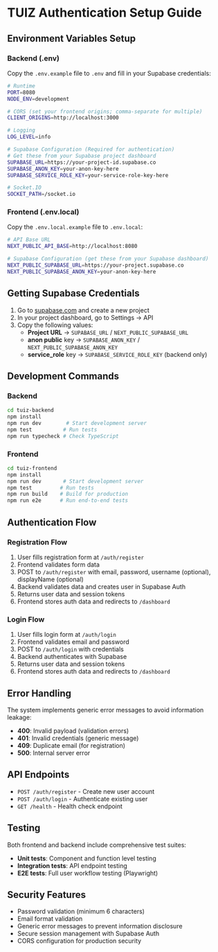 # TUIZ Authentication Setup Guide

## Environment Variables Setup

### Backend (.env)

Copy the `.env.example` file to `.env` and fill in your Supabase credentials:

```bash
# Runtime
PORT=8080
NODE_ENV=development

# CORS (set your frontend origins; comma-separate for multiple)
CLIENT_ORIGINS=http://localhost:3000

# Logging
LOG_LEVEL=info

# Supabase Configuration (Required for authentication)
# Get these from your Supabase project dashboard
SUPABASE_URL=https://your-project-id.supabase.co
SUPABASE_ANON_KEY=your-anon-key-here
SUPABASE_SERVICE_ROLE_KEY=your-service-role-key-here

# Socket.IO
SOCKET_PATH=/socket.io
```

### Frontend (.env.local)

Copy the `.env.local.example` file to `.env.local`:

```bash
# API Base URL
NEXT_PUBLIC_API_BASE=http://localhost:8080

# Supabase Configuration (get these from your Supabase dashboard)
NEXT_PUBLIC_SUPABASE_URL=https://your-project.supabase.co
NEXT_PUBLIC_SUPABASE_ANON_KEY=your-anon-key-here
```

## Getting Supabase Credentials

1. Go to [supabase.com](https://supabase.com) and create a new project
2. In your project dashboard, go to Settings → API
3. Copy the following values:
   - **Project URL** → `SUPABASE_URL` / `NEXT_PUBLIC_SUPABASE_URL`
   - **anon public** key → `SUPABASE_ANON_KEY` / `NEXT_PUBLIC_SUPABASE_ANON_KEY`
   - **service_role** key → `SUPABASE_SERVICE_ROLE_KEY` (backend only)

## Development Commands

### Backend

```bash
cd tuiz-backend
npm install
npm run dev        # Start development server
npm test          # Run tests
npm run typecheck # Check TypeScript
```

### Frontend

```bash
cd tuiz-frontend
npm install
npm run dev       # Start development server
npm test         # Run tests
npm run build    # Build for production
npm run e2e      # Run end-to-end tests
```

## Authentication Flow

### Registration Flow

1. User fills registration form at `/auth/register`
2. Frontend validates form data
3. POST to `/auth/register` with email, password, username (optional), displayName (optional)
4. Backend validates data and creates user in Supabase Auth
5. Returns user data and session tokens
6. Frontend stores auth data and redirects to `/dashboard`

### Login Flow

1. User fills login form at `/auth/login`
2. Frontend validates email and password
3. POST to `/auth/login` with credentials
4. Backend authenticates with Supabase
5. Returns user data and session tokens
6. Frontend stores auth data and redirects to `/dashboard`

## Error Handling

The system implements generic error messages to avoid information leakage:

- **400**: Invalid payload (validation errors)
- **401**: Invalid credentials (generic message)
- **409**: Duplicate email (for registration)
- **500**: Internal server error

## API Endpoints

- `POST /auth/register` - Create new user account
- `POST /auth/login` - Authenticate existing user
- `GET /health` - Health check endpoint

## Testing

Both frontend and backend include comprehensive test suites:

- **Unit tests**: Component and function level testing
- **Integration tests**: API endpoint testing
- **E2E tests**: Full user workflow testing (Playwright)

## Security Features

- Password validation (minimum 6 characters)
- Email format validation
- Generic error messages to prevent information disclosure
- Secure session management with Supabase Auth
- CORS configuration for production security
